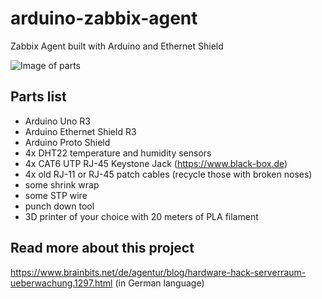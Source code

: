 # arduino-zabbix-agent
Zabbix Agent built with Arduino and Ethernet Shield

![Image of parts](https://raw.githubusercontent.com/marcofischer/arduino-zabbix-agent/master/images/parts.jpg)

## Parts list
* Arduino Uno R3
* Arduino Ethernet Shield R3
* Arduino Proto Shield
* 4x DHT22 temperature and humidity sensors
* 4x CAT6 UTP RJ-45 Keystone Jack (https://www.black-box.de)
* 4x old RJ-11 or RJ-45 patch cables (recycle those with broken noses)
* some shrink wrap
* some STP wire
* punch down tool
* 3D printer of your choice  with 20 meters of PLA filament

## Read more about this project

https://www.brainbits.net/de/agentur/blog/hardware-hack-serverraum-ueberwachung.1297.html
(in German language)

